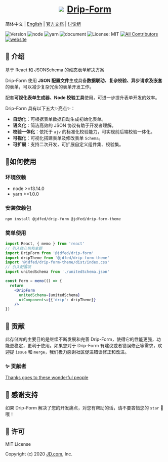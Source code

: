 <a href='http://drip.jd.com/drip-form/index.html'>

<h1 style="display: flex; align-items: center; justify-content: center">
  <img src='https://storage.360buyimg.com/imgtools/7e0e546a96-d962c880-f9a2-11eb-bf08-d585041b7c80.svg'/>
  <span style="margin-left: 10px">Drip-Form</span>
</h1>
</a>

简体中文 | [English](./README.EN.md) | [官方文档](https://jdfed.github.io/drip-form/) | [讨论组](https://github.com/JDFED/drip-form/discussions)

<!-- ALL-CONTRIBUTORS-BADGE:START - Do not remove or modify this section -->
[contributors]: https://img.shields.io/badge/all_contributors-12-orange.svg?style=flat-square 'Number of contributors on All-Contributors'
<!-- ALL-CONTRIBUTORS-BADGE:END -->

![Version](https://img.shields.io/badge/version-1.0.0-blue.svg?cacheSeconds=2592000)
![node](https://img.shields.io/badge/node-%3E%3D13.14.0-blue.svg)
![yarn](https://img.shields.io/badge/yarn-%3E%3D1.0.0-blue.svg)
![document](https://img.shields.io/badge/documentation-yes-brightgreen.svg)
![License: MIT](https://img.shields.io/badge/License-MIT-yellow.svg)
[![All Contributors][contributors]](./CONTRIBUTORS.md)
[![website](https://github.com/JDFED/drip-form/actions/workflows/website.yml/badge.svg?branch=dev)](https://github.com/JDFED/drip-form/actions/workflows/website.yml)

## 📖 介绍

基于 React 和 JSONSchema 的动态表单解决方案

Drip-Form 使用 **JSON 配置文件**生成具备**数据联动、复杂校验、异步请求及嵌套**的表单，可以减少复杂冗余的表单开发工作。

配套**可视化表单生成器、Node 校验工具**使用，可进一步提升表单开发的效率。

Drip-Form 具有以下五大✨亮点✨：

* **自动化**：可根据表单数据自动生成初始化表单。
* **语义化**：简洁高效的 JSON 协议有助于开发者理解。
* **校验一体化**：依托于 `ajv` 的标准化校验能力，可实现前后端校验一体化。
* **可视化**：可视化搭建表单及修改表单 `Schema`。
* **可扩展**：支持二次开发，可扩展自定义组件集、校验集。

## 🔨如何使用
### 环境依赖

- node >=13.14.0
- yarn >=1.0.0

### 安装依赖包

```sh
npm install @jdfed/drip-form @jdfed/drip-form-theme
```

### 简单使用

```jsx
import React, { memo } from 'react'
// 引入核心包和主题
import DripForm from '@jdfed/drip-form'
import dripTheme from '@jdfed/drip-form-theme'
import '@jdfed/drip-form-theme/dist/index.css'
// 引入配置项
import unitedSchema from './unitedSchema.json'

const Form = memo(() => {
  return 
    <DripForm
      unitedSchema={unitedSchema}
      uiComponents={{'drip': dripTheme}}
    />
})
```

## 🤔 贡献
此存储库的主要目的是继续不断发展和完善 Drip-Form，使得它的性能更强，功能更稳定，更利于使用。如果您对于 Drip-Form 有建议或者错误修正等需求，欢迎提 `issue` 和 `merge`，我们极力感谢社区促进错误修正和改进。

### ✨ 贡献者

[Thanks goes to these wonderful people](./CONTRIBUTORS.md)

## 🌟 感谢支持

如果 Drip-Form 解决了您的开发痛点，对您有帮助的话，请不要吝惜您的 `star` 🌟哦！

## 📄 许可
MIT License

Copyright (c) 2020 <a href='https://www.jd.com/'>JD.com</a>, Inc.



